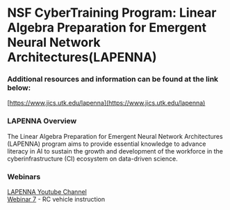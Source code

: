 # NSF CyberTraining Program: Linear Algebra Preparation for Emergent Neural Network Architectures(LAPENNA)
### Additional resources and information can be found at the link below:
[https://www.jics.utk.edu/lapenna](https://www.jics.utk.edu/lapenna)
### LAPENNA Overview
The Linear Algebra Preparation for Emergent Neural Network Architectures (LAPENNA) program aims to provide essential knowledge to advance literacy in AI to sustain the growth and development of the workforce in the cyberinfrastructure (CI) ecosystem on data-driven science.
### Webinars
[LAPENNA Youtube Channel](https://www.youtube.com/channel/UCu84PNIX3n-OgPka1f60NmQ) <br />
[Webinar 7](https://youtu.be/bYJa55t68Y0) - RC vehicle instruction<br />
